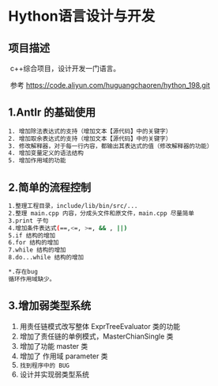# Hython语言设计与开发

## 项目描述

​	c++综合项目，设计开发一门语言。

​	参考 https://code.aliyun.com/huguangchaoren/hython_198.git

## 1.Antlr 的基础使用

```bash
1. 增加除法表达式的支持（增加文本【源代码】中的关键字）
2. 增加取余表达式的支持（增加文本【源代码】中的关键字）
3. 修改解释器，对于每一行内容，都输出其表达式的值（修改解释器的功能）
4. 增加变量定义的语法结构
5. 增加作用域的功能
```

## 2.简单的流程控制

```bash
1.整理工程目录，include/lib/bin/src/...
2.整理 main.cpp 内容，分成头文件和原文件，main.cpp 尽量简单
3.print 子句
4.增加条件表达式(==,<=, >=, && , ||)
5.if 结构的增加
6.for 结构的增加
7.while 结构的增加
8.do...while 结构的增加

*.存在bug
循环作用域缺少。
```

## 3.增加弱类型系统

1. 用责任链模式改写整体 ExprTreeEvaluator 类的功能
2. 增加了责任链的单例模式，MasterChianSingle 类
3. 增加了功能 master 类
4. 增加了 作用域 parameter 类
5. `找到程序中的 BUG`
6. 设计并实现弱类型系统